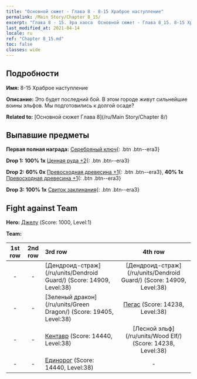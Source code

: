 ```yaml
---
title: "Основной сюжет - Глава 8 - 8-15 Храброе наступление"
permalink: /Main Story/Chapter 8_15/
excerpt: "Глава 8 - 15. Эра хаоса  Основной сюжет - Глава 8_15. 8-15 Храброе наступление"
last_modified_at: 2021-04-14
locale: ru
ref: "Chapter 8_15.md"
toc: false
classes: wide
---
```


## Подробности

 **Имя:** 8-15 Храброе наступление

 **Описание:** Это будет последний бой. В этом городе живут сильнейшие воины эльфов. Мы подготовились к долгой осаде?

 **Related to:** [Основной сюжет Глава 8](/ru/Main Story/Chapter 8/)

## Выпавшие предметы

 **Первая полная награда:** [Серебряный ключ](/ru/Items/con_693/){: .btn .btn--era3}

 **Drop 1:** **100% 1x** [Ценная руда +2](/ru/Items/mat_26/){: .btn .btn--era3}

 **Drop 2:** **60% 0x** [Превосходная древесина +1](/ru/Items/mat_20/){: .btn .btn--era3}, **40% 1x** [Превосходная древесина +1](/ru/Items/mat_20/){: .btn .btn--era3}

 **Drop 3:** **100% 1x** [Свиток заклинания](/ru/Items/con_694/){: .btn .btn--era3}


## Fight against Team
 **Hero:** [Джелу](/ru/heroes/Gelu/) (Score: 1000, Level:1)

 **Team:**


  | 1st row | 2nd row | 3rd row | 4th row |
  |:----:|:----:|:----|:----:|
  | - | - | [Дендроид-страж](/ru/units/Dendroid Guard/) (Score: 14909, Level:38)  | [Дендроид-страж](/ru/units/Dendroid Guard/) (Score: 14909, Level:38)  |
  | - | - | [Зеленый дракон](/ru/units/Green Dragon/) (Score: 19405, Level:38)  | [Пегас](/ru/units/Pegasus/) (Score: 14238, Level:38)  |
  | - | - | [Кентавр](/ru/units/Centaur/) (Score: 14440, Level:38)  | [Лесной эльф](/ru/units/Wood Elf/) (Score: 14238, Level:38)  |
  | - | - | [Единорог](/ru/units/Unicorn/) (Score: 14440, Level:38)  | - |


